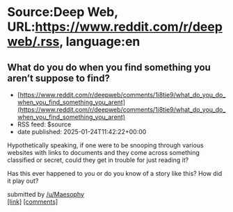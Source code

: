 # Source:Deep Web, URL:https://www.reddit.com/r/deepweb/.rss, language:en

## What do you do when you find something you aren’t suppose to find?
 - [https://www.reddit.com/r/deepweb/comments/1i8tie9/what_do_you_do_when_you_find_something_you_arent](https://www.reddit.com/r/deepweb/comments/1i8tie9/what_do_you_do_when_you_find_something_you_arent)
 - RSS feed: $source
 - date published: 2025-01-24T11:42:22+00:00

<!-- SC_OFF --><div class="md"><p>Hypothetically speaking, if one were to be snooping through various websites with links to documents and they come across something classified or secret, could they get in trouble for just reading it? </p> <p>Has this ever happened to you or do you know of a story like this? How did it play out?</p> </div><!-- SC_ON --> &#32; submitted by &#32; <a href="https://www.reddit.com/user/Maesophy"> /u/Maesophy </a> <br/> <span><a href="https://www.reddit.com/r/deepweb/comments/1i8tie9/what_do_you_do_when_you_find_something_you_arent/">[link]</a></span> &#32; <span><a href="https://www.reddit.com/r/deepweb/comments/1i8tie9/what_do_you_do_when_you_find_something_you_arent/">[comments]</a></span>

